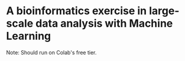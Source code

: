 # A bioinformatics exercise in large-scale data analysis with Machine Learning
Note: Should run on Colab's free tier.
